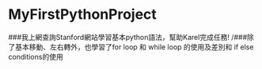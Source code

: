 # MyFirstPythonProject
###我上網查詢Stanford網站學習基本python語法，幫助Karel完成任務!
/###除了基本移動、左右轉外，也學習了for loop 和 while loop 的使用及差別和 if else conditions的使用





